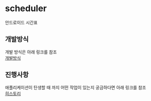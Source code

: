 # scheduler
안드로이드 시간표

## 개발방식
개발 방식은 아래 링크를 참조<br >
[개발방식](https://github.com/googolhkl/scheduler/tree/master/help)

## 진행사항
애플리케이션이 탄생할 때 까지 어떤 작업이 있는지 궁금하다면 아래 링크를 참조<br />
[히스토리](https://github.com/googolhkl/scheduler/tree/master/progress)
